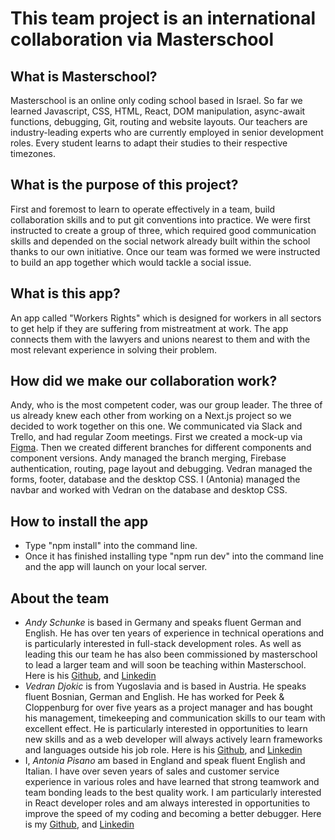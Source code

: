 # This team project is an international collaboration via Masterschool

## What is Masterschool?

Masterschool is an online only coding school based in Israel. So far we learned Javascript, CSS, HTML, React, DOM manipulation, async-await functions, debugging, Git, routing and website layouts. Our teachers are industry-leading experts who are currently employed in senior development roles. Every student learns to adapt their studies to their respective timezones.

## What is the purpose of this project?

First and foremost to learn to operate effectively in a team, build collaboration skills and to put git conventions into practice. We were first instructed to create a group of three, which required good communication skills and depended on the social network already built within the school thanks to our own initiative. Once our team was formed we were instructed to build an app together which would tackle a social issue.

## What is this app?

An app called "Workers Rights" which is designed for workers in all sectors to get help if they are suffering from mistreatment at work. The app connects them with the lawyers and unions nearest to them and with the most relevant experience in solving their problem.

## How did we make our collaboration work?

Andy, who is the most competent coder, was our group leader. The three of us already knew each other from working on a Next.js project so we decided to work together on this one. We communicated via Slack and Trello, and had regular Zoom meetings. First we created a mock-up via <a href="https://www.figma.com/file/9xDhEqRp6fD1m4Gq8ErDuK/106-Team-Project-team-library?node-id=421%3A54&t=lFiqQliQfpxSA3VK-0">Figma</a>. Then we created different branches for different components and component versions. Andy managed the branch merging, Firebase authentication, routing, page layout and debugging. Vedran managed the forms, footer, database and the desktop CSS. I (Antonia) managed the navbar and worked with Vedran on the database and desktop CSS.

## How to install the app
<ul>
    <li> Type "npm install" into the command line.</li>
    <li>Once it has finished installing type "npm run dev" into the command line and the app will launch on your local server.</li>
</ul>

## About the team

<ul>
    <li><em>Andy Schunke</em> is based in Germany and speaks fluent German and English. He has over ten years of experience in technical operations and is particularly interested in full-stack development roles. As well as leading this our team he has also been commissioned by masterschool to lead a larger team and will soon be teaching within Masterschool. Here is his <a href="https://github.com/D-Nayte">Github</a>, and <a href="https://www.linkedin.com/in/andy-schunke">Linkedin</a></li>
    <li><em>Vedran Djokic</em> is from Yugoslavia and is based in Austria. He speaks fluent Bosnian, German and English. He has worked for Peek & Cloppenburg for over five years as a project manager and has bought his management, timekeeping and communication skills to our team with excellent effect. He is particularly interested in opportunities to learn new skills and as a web developer will always actively learn frameworks and languages outside his job role. Here is his <a href="https://github.com/Vedrandj">Github</a>, and <a href="https://www.linkedin.com/in/vedran-djokic-9ab2851aa/">Linkedin</a></li>
    <li>I, <em>Antonia Pisano</em> am based in England and speak fluent English and Italian. I have over seven years of sales and customer service experience in various roles and have learned that strong teamwork and team bonding leads to the best quality work. I am particularly interested in React developer roles and am always interested in opportunities to improve the speed of my coding and becoming a better debugger. Here is my <a href="https://github.com/antoniapisano">Github</a>, and <a href="https://www.linkedin.com/in/antonia-pisano-423081146/">Linkedin</a></li>
</ul>






